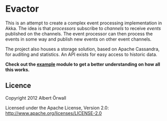 Evactor
=====================
This is an attempt to create a complex event processing implementation in Akka. The idea is that *processors* subscribe to *channels* to receive *events* published on the channels. The event processor can then process the events in some way and publish new events on other event channels. 

The project also houses a storage solution, based on Apache Cassandra, for auditing and statistics. An API exists for easy access to historic data.

**Check out the [example](https://github.com/aorwall/evactor/tree/master/example) module to get a better understanding on how all this works.**

Licence
---------------------
Copyright 2012 Albert Örwall

Licensed under the Apache License, Version 2.0: http://www.apache.org/licenses/LICENSE-2.0